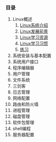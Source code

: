 ### 目录 ###
1. Linux概述
	1. [Linux系统介绍](chapter_01/day01.md)
	2. [Linux发展前景](chapter_01/day02.md)
	3. [Linux学习资源](chapter_01/day02.md)
	4. [Linux学习习惯](chapter_01/day02.md)
	5. [练习](chapter_01/day03.md)
2. 系统安装与基本配置
3. 系统用户接口
4. 程序编辑器
5. 用户管理
6. 文件系统
7. 三剑客
8. 日志管理
9. 网络配置
10. 路由和防火墙
11. 进程管理
12. 磁盘管理
13. 软件包管理
14. shell编程
15. 服务器配置
